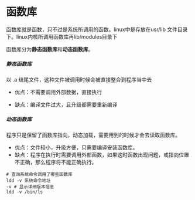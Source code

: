 # 函数库

函数库就是函数，只不过是系统所调用的函数。linux中是存放在usr/lib 文件目录下。linux内核所调用函数库再lib/modules目录下

函数库分为**静态函数库**和**动态函数库**。

##### 静态函数库

以 .a 结尾文件，这种文件被调用时候会被直接整合到程序当中去

* 优点：不需要调用外部数据，直接执行

* 缺点：编译文件过大，且升级都需要重新编译

##### 动态函数库

程序只是保留了函数库指向，动态加载，需要用到的时候才会去读取函数库。

* 优点：文件较小，升级方便，只需要编译安装函数库。
* 缺点：程序在执行时需要调用外部函数，如果这时函数出现问题，或指向位置不正确，那么程序将不能正确执行。

```shell
# 查询系统命令调用了哪些函数库
ldd -v 系统命令地址
-v # 显示详细版本信息
ldd -v /bin/ls 
```


